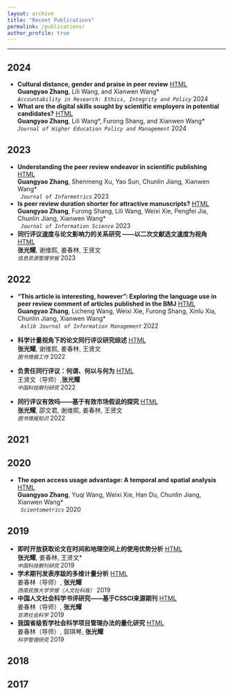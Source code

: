 ```yaml
---
layout: archive
title: "Recent Publications"
permalink: /publications/
author_profile: true
---
```


---
## 2024
- **Cultural distance, gender and praise in peer review**  [HTML](https://www.tandfonline.com/doi/full/10.1080/08989621.2024.2409310) <br>
**Guangyao Zhang**, Lili Wang, and Xianwen Wang* <br>
<i>`Accountability in Research: Ethics, Integrity and Policy`</i> 2024<br> 
- **What are the digital skills sought by scientific employers in potential candidates?** [HTML]( https://www.tandfonline.com/doi/full/10.1080/1360080X.2024.2374392) <br>
**Guangyao Zhang**, Lili Wang*, Furong Shang, and Xianwen Wang* <br>
<i>`Journal of Higher Education Policy and Management`</i> 2024

## 2023
- **Understanding the peer review endeavor in scientific publishing**  [HTML](https://www.sciencedirect.com/science/article/pii/S1751157722000165) <br>
**Guangyao Zhang**, Shenmeng Xu, Yao Sun, Chunlin Jiang, Xianwen Wang* <br>
<i>` Journal of Informetrics`</i> 2023<br> 
- **Is peer review duration shorter for attractive manuscripts?**  [HTML]( https://journals.sagepub.com/doi/abs/10.1177/01655515231174382) <br>
**Guangyao Zhang**, Furong Shang, Lili Wang, Weixi Xie, Pengfei Jia, Chunlin Jiang, Xianwen Wang* <br>
<i>` Journal of Information Science`</i> 2023<br> 
- **同行评议速度与论文影响力的关系研究 ——以二次文献选文速度为视角**  [HTML]( http://jirm.whu.edu.cn/jwk3/xxzyglxb/CN/10.13365/j.jirm.2023.04.140) <br>
**张光耀**, 谢维熙, 姜春林, 王贤文 <br>
<i>`信息资源管理学报`</i> 2023<br> 


## 2022
- **“This article is interesting, however”: Exploring the language use in peer review comment of articles published in the BMJ**  [HTML]( https://www.emerald.com/insight/content/doi/10.1108/ajim-06-2021-0172/full/html) <br>
**Guangyao Zhang**, Licheng Wang, Weixi Xie, Furong Shang, Xinlu Xia, Chunlin Jiang, Xianwen Wang* <br>
<i>` Aslib Journal of Information Management`</i> 2022<br> 
- **科学计量视角下的论文同行评议研究综述**  [HTML]( https://www.lis.ac.cn/CN/10.13266/j.issn.0252-3116.2022.14.014) <br>
**张光耀**, 谢维熙, 姜春林, 王贤文 <br>
<i>`图书情报工作`</i> 2022<br> 
- **负责任同行评议：何谓、何以与何为**  [HTML](https://www.cjstp.cn/CN/10.11946/cjstp.202204280331) <br>
 王贤文（导师）,**张光耀** <br>
<i>`中国科技期刊研究`</i> 2022<br> 


- **同行评议有效吗——基于有效市场假说的探究**  [HTML](https://dik.whu.edu.cn/jwk3/tsqbzs/CN/10.13366/j.dik.2023.02.105) <br>
**张光耀**, 邵文君, 谢维熙, 姜春林, 王贤文 <br>
<i>`图书情报知识`</i> 2022<br> 

## 2021

## 2020
- **The open access usage advantage: A temporal and spatial analysis**  [HTML](https://link.springer.com/article/10.1007/s11192-020-03836-4) <br>
**Guangyao Zhang**, Yuqi Wang, Weixi Xie, Han Du, Chunlin Jiang, Xianwen Wang* <br>
<i>` Scientometrics`</i> 2020<br>

## 2019
- **即时开放获取论文在时间和地理空间上的使用优势分析**  [HTML]( https://www.cjstp.cn/CN/10.11946/cjstp.201905110360) <br>
**张光耀**, 姜春林, 王贤文* <br>
<i>`中国科技期刊研究`</i> 2019<br> 
- **学术期刊发表序跋的多维计量分析**  [HTML](https://www.researchgate.net/publication/357334244) <br>
姜春林（导师）, **张光耀** <br>
<i>`西南民族大学学报（人文社科版）`</i> 2019<br> 
- **中国人文社会科学书评研究——基于CSSCI来源期刊**  [HTML]( https://www.researchgate.net/publication/357331902_zhongguorenwenshehuikexueshupingyanjiu--jiyuCSSCIlaiyuanqikan1998-2017deshuju) <br>
姜春林（导师）, **张光耀** <br> 
<i>`甘肃社会科学`</i> 2019<br> 
- **我国省级哲学社会科学项目管理办法的量化研究**  [HTML]( https://www.researchgate.net/publication/357334050) <br>
姜春林（导师）, 郭琪琴, **张光耀** <br>
<i>`科学管理研究`</i> 2019<br> 

## 2018

## 2017

